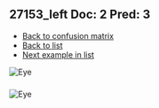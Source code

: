 ## 27153_left Doc: 2 Pred: 3
- [Back to confusion matrix](https://github.com/juliandewit/kaggle_retinopathy/blob/master/matrix.md)
- [Back to list](https://github.com/juliandewit/kaggle_retinopathy/blob/master/lists/23/list.md)
- [Next example in list](https://github.com/juliandewit/kaggle_retinopathy/blob/master/lists/23/27/27203_left.md)

![Eye](https://retinopaty.blob.core.windows.net/size1024/27153_left_2.jpeg)

### 

![Eye]()
